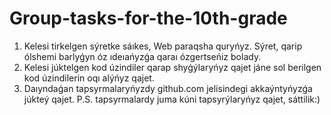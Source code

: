 # Group-tasks-for-the-10th-grade
1) Kelesi tirkelgen sýretke sáıkes, Web paraqsha quryńyz. Sýret, qarip ólshemi barlyǵyn óz ıdeıańyzǵa qaraı ózgertseńiz bolady. 
2) Kelesi júktelgen kod úzindiler qarap shyǵýlaryńyz qajet jáne sol berilgen kod úzindilerin oqı alýńyz qajet. 
3) Daıyndaǵan tapsyrmalaryńyzdy github.com jelisindegi akkaýntyńyzǵa júkteý qajet.
P.S. tapsyrmalardy juma kúni tapsyrýlaryńyz qajet, sáttilik:)
